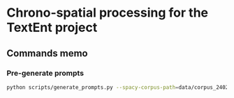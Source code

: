 # Chrono-spatial processing for the TextEnt project

## Commands memo

### Pre-generate prompts

```bash
python scripts/generate_prompts.py --spacy-corpus-path=data/corpus_24022025.spacy --output-summaries-path=data/summaries/ --output-prompts-path=data/prompts/pregenerated2/
```
